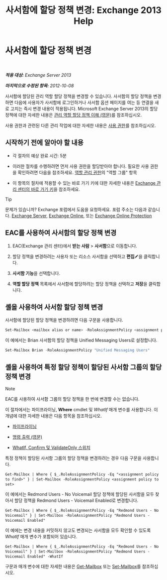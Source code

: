 ﻿---
title: '사서함에 할당 정책 변경: Exchange 2013 Help'
TOCTitle: 사서함에 할당 정책 변경
ms:assetid: 011690a5-233a-4c03-8842-92276f899a89
ms:mtpsurl: https://technet.microsoft.com/ko-kr/library/Dd638076(v=EXCHG.150)
ms:contentKeyID: 50482375
ms.date: 05/22/2018
mtps_version: v=EXCHG.150
ms.translationtype: MT
---

# 사서함에 할당 정책 변경

 

_**적용 대상:** Exchange Server 2013_

_**마지막으로 수정된 항목:** 2012-10-08_

사서함에 할당된 관리 역할 할당 정책을 변경할 수 있습니다. 사서함의 할당 정책을 변경하면 다음에 사용자가 사서함에 로그인하거나 사서함 옵션 페이지를 여는 등 연결을 새로 고치는 즉시 변경 내용이 적용됩니다. Microsoft Exchange Server 2013의 할당 정책에 대한 자세한 내용은 [관리 역할 할당 정책 이해 (영문)](understanding-management-role-assignment-policies-exchange-2013-help.md)를 참조하십시오.

사용 권한과 관련된 다른 관리 작업에 대한 자세한 내용은 [사용 권한](permissions-exchange-2013-help.md)를 참조하십시오.

## 시작하기 전에 알아야 할 내용

  - 각 절차의 예상 완료 시간: 5분

  - 이러한 절차를 수행하려면 먼저 사용 권한을 할당받아야 합니다. 필요한 사용 권한을 확인하려면 다음을 참조하세요. [역할 관리 권한](role-management-permissions-exchange-2013-help.md)의 "역할 그룹" 항목

  - 이 항목의 절차에 적용할 수 있는 바로 가기 키에 대한 자세한 내용은 [Exchange 관리 센터의 바로 가기 키](keyboard-shortcuts-in-the-exchange-admin-center-exchange-online-protection-help.md)을 참조하세요.


> [!TIP]
> 문제가 있습니까? Exchange 포럼에서 도움을 요청하세요. 포럼 주소는 다음과 같습니다. <A href="https://go.microsoft.com/fwlink/p/?linkid=60612">Exchange Server</A>, <A href="https://go.microsoft.com/fwlink/p/?linkid=267542">Exchange Online</A>, 또는 <A href="https://go.microsoft.com/fwlink/p/?linkid=285351">Exchange Online Protection</A>



## EAC를 사용하여 사서함의 할당 정책 변경

1.  EAC(Exchange 관리 센터)에서 **받는 사람** \> **사서함**으로 이동합니다.

2.  할당 정책을 변경하려는 사용자 또는 리소스 사서함을 선택하고 **편집**![편집 아이콘](images/JJ218640.6f53ccb2-1f13-4c02-bea0-30690e6ea71d(EXCHG.150).gif "편집 아이콘")을 클릭합니다.

3.  **사서함 기능**을 선택합니다.

4.  **역할 할당 정책** 목록에서 사서함에 할당하려는 할당 정책을 선택하고 **저장**을 클릭합니다.

## 셸을 사용하여 사서함 할당 정책 변경

사서함에 할당된 할당 정책을 변경하려면 다음 구문을 사용합니다.

```powershell
Set-Mailbox <mailbox alias or name> -RoleAssignmentPolicy <assignment policy>
```

이 예에서는 Brian 사서함의 할당 정책을 Unified Messaging Users로 설정합니다.

```powershell
Set-Mailbox Brian -RoleAssignmentPolicy "Unified Messaging Users"
```

## 셸을 사용하여 특정 할당 정책이 할당된 사서함 그룹의 할당 정책 변경


> [!NOTE]
> EAC를 사용하여 사서함 그룹의 할당 정책을 한 번에 변경할 수는 없습니다.



이 절차에서는 파이프라이닝, **Where** cmdlet 및 *WhatIf* 매개 변수를 사용합니다. 이 개념에 대한 자세한 내용은 다음 항목을 참조하십시오.

  - [파이프라이닝](https://technet.microsoft.com/ko-kr/library/aa998260\(v=exchg.150\))

  - [명령 출력 (영문)](working-with-command-output-exchange-2013-help.md)

  - [WhatIf, Confirm 및 ValidateOnly 스위치](whatif-confirm-and-validateonly-switches-exchange-2013-help.md)

특정 정책이 할당된 사서함 그룹의 할당 정책을 변경하려는 경우 다음 구문을 사용합니다.

    Get-Mailbox | Where { $_.RoleAssignmentPolicy -Eq "<assignment policy to find>" } | Set-Mailbox -RoleAssignmentPolicy <assignment policy to set>

이 예에서는 Redmond Users - No Voicemail 할당 정책에 할당된 사서함을 모두 찾아서 할당 정책을 Redmond Users - Voicemail Enabled로 변경합니다.

    Get-Mailbox | Where { $_.RoleAssignmentPolicy -Eq "Redmond Users - No Voicemail" } | Set-Mailbox -RoleAssignmentPolicy "Redmond Users - Voicemail Enabled"

이 예에는 변경 내용을 커밋하지 않고도 변경되는 사서함을 모두 확인할 수 있도록 *WhatIf* 매개 변수가 포함되어 있습니다.

    Get-Mailbox | Where { $_.RoleAssignmentPolicy -Eq "Redmond Users - No Voicemail" } | Set-Mailbox -RoleAssignmentPolicy "Redmond Users - Voicemail Enabled" -WhatIf

구문과 매개 변수에 대한 자세한 내용은 [Get-Mailbox](https://technet.microsoft.com/ko-kr/library/bb123685\(v=exchg.150\)) 또는 [Set-Mailbox](https://technet.microsoft.com/ko-kr/library/bb123981\(v=exchg.150\))를 참조하십시오.

